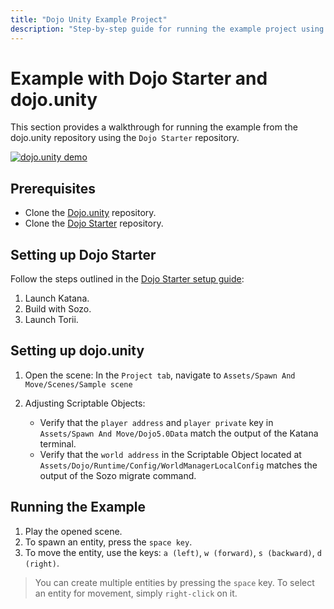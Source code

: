 ```yaml
---
title: "Dojo Unity Example Project"
description: "Step-by-step guide for running the example project using Dojo Starter and dojo.unity"
---
```


# Example with Dojo Starter and dojo.unity

This section provides a walkthrough for running the example from the dojo.unity repository using the `Dojo Starter` repository.

[![dojo.unity demo](https://markdown-videos-api.jorgenkh.no/url?url=https%3A%2F%2Fyoutu.be%2F25ocgPsHs4w)](https://youtu.be/25ocgPsHs4w)

## Prerequisites

-   Clone the [Dojo.unity](https://github.com/dojoengine/dojo.unity) repository.
-   Clone the [Dojo Starter](https://github.com/dojoengine/dojo-starter) repository.

## Setting up Dojo Starter

Follow the steps outlined in the [Dojo Starter setup guide](/tutorial/dojo-starter.mdx):

1. Launch Katana.
2. Build with Sozo.
3. Launch Torii.

## Setting up dojo.unity

1. Open the scene: In the `Project tab`, navigate to `Assets/Spawn And Move/Scenes/Sample scene`
2. Adjusting Scriptable Objects:

    - Verify that the `player address` and `player private` key in `Assets/Spawn And Move/Dojo5.0Data` match the output of the Katana terminal.
    - Verify that the `world address` in the Scriptable Object located at `Assets/Dojo/Runtime/Config/WorldManagerLocalConfig` matches the output of the Sozo migrate command.

## Running the Example

1. Play the opened scene.
2. To spawn an entity, press the `space key`.
3. To move the entity, use the keys: `a (left)`, `w (forward)`, `s (backward)`, `d (right)`.

> You can create multiple entities by pressing the `space` key. To select an entity for movement, simply `right-click` on it.
